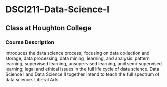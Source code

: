 # DSCI211-Data-Science-I
## Class at Houghton College
### Course Description
Introduces the data science process; focusing on data collection and storage, data processing, data mining, learning, and analysis: pattern learning, supervised learning, unsupervised learning, and semi-supervised learning; legal and ethical issues in the full life cycle of data science. Data Science I and Data Science II together intend to teach the full spectrum of data science. Liberal Arts.
